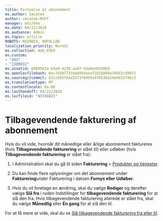```yaml
---
title: Fornyelse af abonnement
ms.author: cmcatee
author: cmcatee-MSFT
manager: mnirkhe
ms.date: 04/21/2020
ms.audience: Admin
ms.topic: article
ROBOTS: NOINDEX, NOFOLLOW
localization_priority: Normal
ms.collection: Adm_O365
ms.custom:
- "493"
- "1500032"
ms.assetid: 6860563a-b5e9-42f0-aa97-d2d4ed810069
ms.openlocfilehash: 0ac7d1077319ab8b9aeef281b880a766b3cd98f2
ms.sourcegitcommit: 631cbb5f03e5371f0995e976536d24e9d13746c3
ms.translationtype: MT
ms.contentlocale: da-DK
ms.lasthandoff: 04/22/2020
ms.locfileid: "43741821"
---
```

# <a name="subscription-recurring-billing"></a>Tilbagevendende fakturering af abonnement

Hvis du vil vide, hvornår dit månedlige eller årlige abonnement faktureres (hvis **Tilbagevendende fakturering** er slået til) eller udløber (hvis **Tilbagevendende fakturering** er slået fra):
  
1. I Administration skal du gå til siden **Fakturering** \> [Produkter og tjenester](https://go.microsoft.com/fwlink/p/?linkid=842054).

2. Du kan finde flere oplysninger om det abonnement under **Fakturering**under Fakturering i datoen **Fornys eller** **Udløber.**

4. Hvis du vil foretage en ændring, skal du vælge **Rediger** og derefter vælge **Slå fra** i ruden Indstillinger for **tilbagevendende fakturering** for at slå den fra. Hvis tilbagevendende fakturering allerede er slået fra, skal du vælge **Månedlig** eller **Én gang** for at slå den til.

For at få mere at vide, skal du se [Slå tilbagevendende fakturering fra eller til](https://docs.microsoft.com/office365/admin/subscriptions-and-billing/renew-your-subscription).